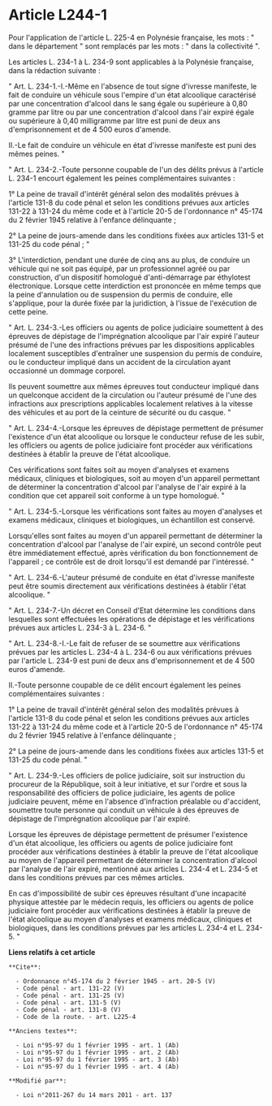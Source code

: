 # Article L244-1

Pour l'application de l'article L. 225-4 en Polynésie française, les mots : " dans le département " sont remplacés par les
mots : " dans la collectivité ". 

Les articles L. 234-1 à L. 234-9 sont applicables à la Polynésie française, dans la rédaction suivante : 

" Art. L. 234-1.-I.-Même en l'absence de tout signe d'ivresse manifeste, le fait de conduire un véhicule sous l'empire d'un
état alcoolique caractérisé par une concentration d'alcool dans le sang égale ou supérieure à 0,80 gramme par litre ou par
une concentration d'alcool dans l'air expiré égale ou supérieure à 0,40 milligramme par litre est puni de deux ans
d'emprisonnement et de 4 500 euros d'amende. 

II.-Le fait de conduire un véhicule en état d'ivresse manifeste est puni des mêmes peines. " 

" Art. L. 234-2.-Toute personne coupable de l'un des délits prévus à l'article L. 234-1 encourt également les peines
complémentaires suivantes : 

1° La peine de travail d'intérêt général selon des modalités prévues à l'article 131-8 du code pénal et selon les conditions
prévues aux articles 131-22 à 131-24 du même code et à l'article 20-5 de l'ordonnance n° 45-174 du 2 février 1945 relative à
l'enfance délinquante ; 

2° La peine de jours-amende dans les conditions fixées aux articles 131-5 et 131-25 du code pénal ; " 

3° L'interdiction, pendant une durée de cinq ans au plus, de conduire un véhicule qui ne soit pas équipé, par un
professionnel agréé ou par construction, d'un dispositif homologué d'anti-démarrage par éthylotest électronique. Lorsque
cette interdiction est prononcée en même temps que la peine d'annulation ou de suspension du permis de conduire, elle
s'applique, pour la durée fixée par la juridiction, à l'issue de l'exécution de cette peine. 

" Art. L. 234-3.-Les officiers ou agents de police judiciaire soumettent à des épreuves de dépistage de l'imprégnation
alcoolique par l'air expiré l'auteur présumé de l'une des infractions prévues par les dispositions applicables localement
susceptibles d'entraîner une suspension du permis de conduire, ou le conducteur impliqué dans un accident de la circulation
ayant occasionné un dommage corporel. 

Ils peuvent soumettre aux mêmes épreuves tout conducteur impliqué dans un quelconque accident de la circulation ou l'auteur
présumé de l'une des infractions aux prescriptions applicables localement relatives à la vitesse des véhicules et au port de
la ceinture de sécurité ou du casque. " 

" Art. L. 234-4.-Lorsque les épreuves de dépistage permettent de présumer l'existence d'un état alcoolique ou lorsque le
conducteur refuse de les subir, les officiers ou agents de police judiciaire font procéder aux vérifications destinées à
établir la preuve de l'état alcoolique. 

Ces vérifications sont faites soit au moyen d'analyses et examens médicaux, cliniques et biologiques, soit au moyen d'un
appareil permettant de déterminer la concentration d'alcool par l'analyse de l'air expiré à la condition que cet appareil
soit conforme à un type homologué. " 

" Art. L. 234-5.-Lorsque les vérifications sont faites au moyen d'analyses et examens médicaux, cliniques et biologiques, un
échantillon est conservé. 

Lorsqu'elles sont faites au moyen d'un appareil permettant de déterminer la concentration d'alcool par l'analyse de l'air
expiré, un second contrôle peut être immédiatement effectué, après vérification du bon fonctionnement de l'appareil ; ce
contrôle est de droit lorsqu'il est demandé par l'intéressé. " 

" Art. L. 234-6.-L'auteur présumé de conduite en état d'ivresse manifeste peut être soumis directement aux vérifications
destinées à établir l'état alcoolique. " 

" Art. L. 234-7.-Un décret en Conseil d'Etat détermine les conditions dans lesquelles sont effectuées les opérations de
dépistage et les vérifications prévues aux articles L. 234-3 à L. 234-6. " 

" Art. L. 234-8.-I.-Le fait de refuser de se soumettre aux vérifications prévues par les articles L. 234-4 à L. 234-6 ou aux
vérifications prévues par l'article L. 234-9 est puni de deux ans d'emprisonnement et de 4 500 euros d'amende. 

II.-Toute personne coupable de ce délit encourt également les peines complémentaires suivantes : 

1° La peine de travail d'intérêt général selon des modalités prévues à l'article 131-8 du code pénal et selon les conditions
prévues aux articles 131-22 à 131-24 du même code et à l'article 20-5 de l'ordonnance n° 45-174 du 2 février 1945 relative à
l'enfance délinquante ; 

2° La peine de jours-amende dans les conditions fixées aux articles 131-5 et 131-25 du code pénal. " 

" Art. L. 234-9.-Les officiers de police judiciaire, soit sur instruction du procureur de la République, soit à leur
initiative, et sur l'ordre et sous la responsabilité des officiers de police judiciaire, les agents de police judiciaire
peuvent, même en l'absence d'infraction préalable ou d'accident, soumettre toute personne qui conduit un véhicule à des
épreuves de dépistage de l'imprégnation alcoolique par l'air expiré. 

Lorsque les épreuves de dépistage permettent de présumer l'existence d'un état alcoolique, les officiers ou agents de police
judiciaire font procéder aux vérifications destinées à établir la preuve de l'état alcoolique au moyen de l'appareil
permettant de déterminer la concentration d'alcool par l'analyse de l'air expiré, mentionné aux articles L. 234-4 et L. 234-5
et dans les conditions prévues par ces mêmes articles. 

En cas d'impossibilité de subir ces épreuves résultant d'une incapacité physique attestée par le médecin requis, les
officiers ou agents de police judiciaire font procéder aux vérifications destinées à établir la preuve de l'état alcoolique
au moyen d'analyses et examens médicaux, cliniques et biologiques, dans les conditions prévues par les articles L. 234-4 et
L. 234-5. "

**Liens relatifs à cet article**

	**Cite**:

	  - Ordonnance n°45-174 du 2 février 1945 - art. 20-5 (V)
	  - Code pénal - art. 131-22 (V)
	  - Code pénal - art. 131-25 (V)
	  - Code pénal - art. 131-5 (V)
	  - Code pénal - art. 131-8 (V)
	  - Code de la route. - art. L225-4

	**Anciens textes**:

	  - Loi n°95-97 du 1 février 1995 - art. 1 (Ab)
	  - Loi n°95-97 du 1 février 1995 - art. 2 (Ab)
	  - Loi n°95-97 du 1 février 1995 - art. 3 (Ab)
	  - Loi n°95-97 du 1 février 1995 - art. 4 (Ab)

	**Modifié par**:

	  - Loi n°2011-267 du 14 mars 2011 - art. 137
